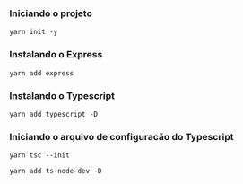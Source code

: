 ### Iniciando o projeto
`yarn init -y`

### Instalando o Express
`yarn add express`

### Instalando o Typescript
`yarn add typescript -D`

### Iniciando o arquivo de configuracão do Typescript
`yarn tsc --init`

`yarn add ts-node-dev -D`